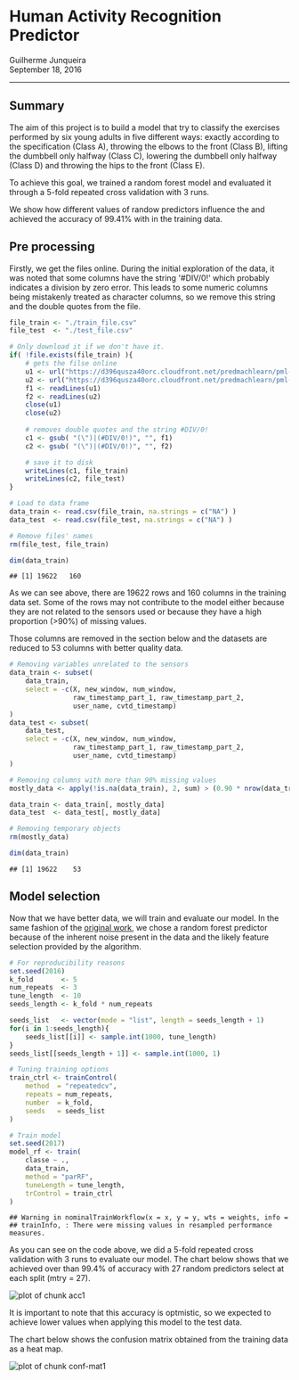 # Human Activity Recognition Predictor

Guilherme Junqueira  
September 18, 2016  

---

## Summary

The aim of this project is to build a model that try to classify the exercises 
performed by six young adults in five different ways: exactly according to the 
specification (Class A), throwing the elbows to the front (Class B), 
lifting the dumbbell only halfway (Class C), lowering the dumbbell only halfway 
(Class D) and throwing the hips to the front (Class E).

To achieve this goal, we trained a random forest model and evaluated it through 
a 5-fold repeated cross validation with 3 runs.

We show how different values of randow predictors influence the and achieved 
the accuracy of 99.41% with in the training data.

## Pre processing



Firstly, we get the files online. During the initial exploration of the data, it 
was noted that some columns have the string '\#DIV/0!' which probably indicates 
a division by zero error. This leads to some numeric columns being mistakenly 
treated as character columns, so we remove this string and the double quotes 
from the file.


```r
file_train <- "./train_file.csv"
file_test  <- "./test_file.csv"

# Only download it if we don't have it.
if( !file.exists(file_train) ){
    # gets the filse online
    u1 <- url("https://d396qusza40orc.cloudfront.net/predmachlearn/pml-training.csv")
    u2 <- url("https://d396qusza40orc.cloudfront.net/predmachlearn/pml-testing.csv")
    f1 <- readLines(u1)
    f2 <- readLines(u2)
    close(u1)
    close(u2)
    
    # removes double quotes and the string #DIV/0!
    c1 <- gsub( "(\")|(#DIV/0!)", "", f1)
    c2 <- gsub( "(\")|(#DIV/0!)", "", f2)

    # save it to disk
    writeLines(c1, file_train)
    writeLines(c2, file_test)
}

# Load to data frame
data_train <- read.csv(file_train, na.strings = c("NA") )
data_test  <- read.csv(file_test, na.strings = c("NA") )

# Remove files' names
rm(file_test, file_train)

dim(data_train)
```

```
## [1] 19622   160
```

As we can see above, there are 19622 rows and 160 columns in the training data 
set. Some of the rows may not contribute to the model either because they are 
not related to the sensors used or because they have a high proportion (>90%) 
of missing values.

Those columns are removed in the section below and the datasets are reduced to 
53 columns with better quality data. 


```r
# Removing variables unrelated to the sensors
data_train <- subset(
    data_train,
    select = -c(X, new_window, num_window,
                raw_timestamp_part_1, raw_timestamp_part_2,
                user_name, cvtd_timestamp)
)
data_test <- subset(
    data_test,
    select = -c(X, new_window, num_window,
                raw_timestamp_part_1, raw_timestamp_part_2,
                user_name, cvtd_timestamp)
)

# Removing columns with more than 90% missing values
mostly_data <- apply(!is.na(data_train), 2, sum) > (0.90 * nrow(data_train))

data_train <- data_train[, mostly_data]
data_test  <- data_test[, mostly_data]

# Removing temporary objects
rm(mostly_data)

dim(data_train)
```

```
## [1] 19622    53
```

## Model selection

Now that we have better data, we will train and evaluate our model. In the same 
fashion of the [original work][originalwork], we chose a random forest predictor 
because of the inherent noise present in the data and the likely feature 
selection provided by the algorithm.


```r
# For reproducibility reasons
set.seed(2016)
k_fold       <- 5
num_repeats  <- 3
tune_length  <- 10
seeds_length <- k_fold * num_repeats

seeds_list   <- vector(mode = "list", length = seeds_length + 1)
for(i in 1:seeds_length){
    seeds_list[[i]] <- sample.int(1000, tune_length)
}
seeds_list[[seeds_length + 1]] <- sample.int(1000, 1)

# Tuning training options
train_ctrl <- trainControl(
    method  = "repeatedcv",
    repeats = num_repeats, 
    number  = k_fold,
    seeds   = seeds_list
)

# Train model
set.seed(2017)
model_rf <- train(
    classe ~ .,
    data_train,
    method = "parRF",
    tuneLength = tune_length,
    trControl = train_ctrl
)
```

```
## Warning in nominalTrainWorkflow(x = x, y = y, wts = weights, info =
## trainInfo, : There were missing values in resampled performance measures.
```

As you can see on the code above, we did a 5-fold repeated cross validation 
with 3 runs to evaluate our model. The chart below shows that we achieved 
over than 99.4% of accuracy with 27 random predictors select at each 
split (mtry = 27).

![plot of chunk acc1](figure/acc1-1.png)

It is important to note that this accuracy is optmistic, so we expected to 
achieve lower values when applying this model to the test data.  

The chart below shows the confusion matrix obtained from the training data as a 
heat map.

![plot of chunk conf-mat1](figure/conf-mat1-1.png)

[originalwork]: http://groupware.les.inf.puc-rio.br/public/papers/2013.Velloso.QAR-WLE.pdf "Qualitative Activity Recognition of Weight Lifting Exercises"


